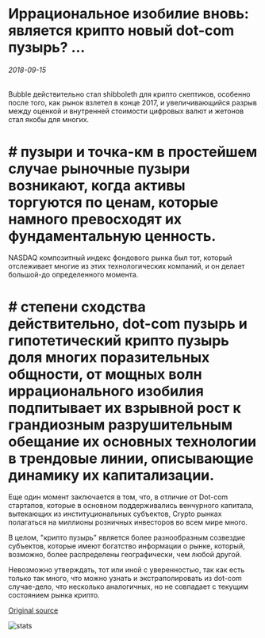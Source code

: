 # Иррациональное изобилие вновь: является крипто новый dot-com пузырь? ...

###### 2018-09-15

Bubble действительно стал shibboleth для крипто скептиков, особенно после того, как рынок взлетел в конце 2017, и увеличивающийся разрыв между оценкой и внутренней стоимости цифровых валют и жетонов стал якобы для многих.

# # пузыри и точка-км в простейшем случае рыночные пузыри возникают, когда активы торгуются по ценам, которые намного превосходят их фундаментальную ценность.

NASDAQ композитный индекс фондового рынка был тот, который отслеживает многие из этих технологических компаний, и он делает большой-до определенного момента.

# # степени сходства действительно, dot-com пузырь и гипотетический крипто пузырь доля многих поразительных общности, от мощных волн иррационального изобилия подпитывает их взрывной рост к грандиозным разрушительным обещание их основных технологии в трендовые линии, описывающие динамику их капитализации.

Еще один момент заключается в том, что, в отличие от Dot-com стартапов, которые в основном поддерживались венчурного капитала, вытекающих из институциональных субъектов, Crypto рынках полагаться на миллионы розничных инвесторов во всем мире много.

В целом, "крипто пузырь" является более разнообразным созвездие субъектов, которые имеют богатство информации о рынке, который, возможно, более распределены географически, чем любой другой.

Невозможно утверждать, тот или иной с уверенностью, так как есть только так много, что можно узнать и экстраполировать из dot-com случае-дело, что несколько аналогичных, но не совпадает с текущим состоянием рынка крипто.

[Original source](https://cointelegraph.com/news/irrational-exuberance-revisited-is-crypto-the-new-dot-com-bubble)

![stats](https://c.statcounter.com/11760860/0/a89fa40b/1/ "stats")